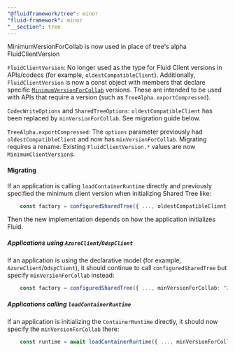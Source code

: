 ```yaml
---
"@fluidframework/tree": minor
"fluid-framework": minor
"__section": tree
---
```

MinimumVersionForCollab is now used in place of tree's alpha FluidClientVersion

`FluidClientVersion`: No longer used as the type for Fluid Client versions in APIs/codecs (for example, `oldestCompatibleClient`).
Additionally, `FluidClientVersion` is now a const object with members that declare specific [`MinimumVersionForCollab`](https://fluidframework.com/docs/api/runtime-definitions/minimumversionforcollab-typealias) versions.
These are intended to be used with APIs that require a version (such as `TreeAlpha.exportCompressed`).

`CodecWriteOptions` and `SharedTreeOptions`: `oldestCompatibleClient` has been replaced by `minVersionForCollab`.
See migration guide below.

`TreeAlpha.exportCompressed`: The `options` parameter previously had `oldestCompatibleClient` and now has `minVersionForCollab`.
Migrating requires a rename. Existing `FluidClientVersion.*` values are now `MinimumClientVersion`s.

#### Migrating

If an application is calling `loadContainerRuntime` directly and previously specified the minimum client version when
initializing Shared Tree like:

```ts
    const factory = configuredSharedTree({ ..., oldestCompatibleClient: FluidClientVersion.v2_52 });
```

Then the new implementation depends on how the application initializes Fluid.

##### Applications using `AzureClient`/`OdspClient`

If an application is using the declarative model (for example, `AzureClient`/`OdspClient`), it should continue to call `configuredSharedTree`
but specify `minVersionForCollab` instead:

```ts
    const factory = configuredSharedTree({ ..., minVersionForCollab: "2.52.0" });
```

##### Applications calling `loadContainerRuntime`

If an application is initializing the `ContainerRuntime` directly, it should now specify the `minVersionForCollab` there:

```ts
    const runtime = await loadContainerRuntime({ ..., minVersionForCollab: "2.52.0" });
```
